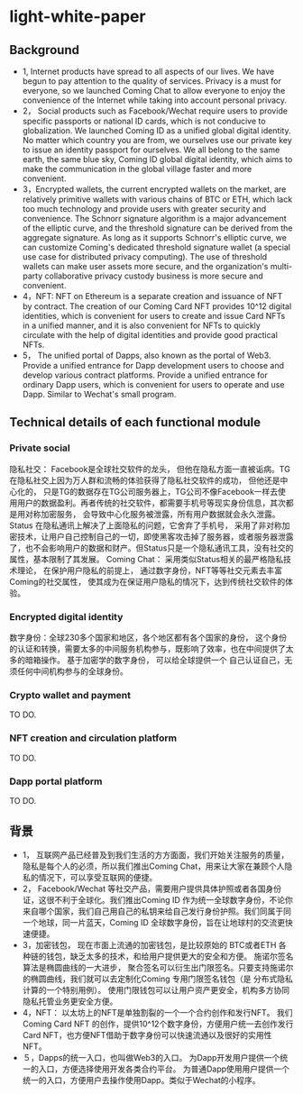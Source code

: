 # light-white-paper
## Background
- 1, Internet products have spread to all aspects of our lives. We have begun to pay attention to the quality of services. Privacy is a must for everyone, so we launched Coming Chat to allow everyone to enjoy the convenience of the Internet while taking into account personal privacy.
- 2， Social products such as Facebook/Wechat require users to provide specific passports or national ID cards, which is not conducive to globalization. We launched Coming ID as a unified global digital identity. No matter which country you are from, we ourselves use our private key to issue an identity passport for ourselves. We all belong to the same earth, the same blue sky, Coming ID global digital identity, which aims to make the communication in the global village faster and more convenient.
- 3，Encrypted wallets, the current encrypted wallets on the market, are relatively primitive wallets with various chains of BTC or ETH, which lack too much technology and provide users with greater security and convenience. The Schnorr signature algorithm is a major advancement of the elliptic curve, and the threshold signature can be derived from the aggregate signature. As long as it supports Schnorr's elliptic curve, we can customize Coming's dedicated threshold signature wallet (a special use case for distributed privacy computing). The use of threshold wallets can make user assets more secure, and the organization's multi-party collaborative privacy custody business is more secure and convenient.
- 4，NFT: NFT on Ethereum is a separate creation and issuance of NFT by contract. The creation of our Coming Card NFT provides 10^12 digital identities, which is convenient for users to create and issue Card NFTs in a unified manner, and it is also convenient for NFTs to quickly circulate with the help of digital identities and provide good practical NFTs.
- 5， The unified portal of Dapps, also known as the portal of Web3. Provide a unified entrance for Dapp development users to choose and develop various contract platforms. Provide a unified entrance for ordinary Dapp users, which is convenient for users to operate and use Dapp. Similar to Wechat's small program.

## Technical details of each functional module
### Private social
隐私社交： Facebook是全球社交软件的龙头， 但他在隐私方面一直被诟病。TG在隐私社交上因为万人群和流畅的体验获得了隐私社交软件的成功， 但他还是中心化的， 只是TG的数据存在TG公司服务器上，TG公司不像Facebook一样去使用用户的数据盈利。再者传统的社交软件，都需要手机号等现实身份信息，其次都是用对称加密服务， 会导致中心化服务被泄露，所有用户数据就会永久泄露。
Status 在隐私通讯上解决了上面隐私的问题，它舍弃了手机号， 采用了非对称加密技术，让用户自己控制自己的一切，即使黑客攻击掉了服务器，或者服务器泄露了，也不会影响用户的数据和财产。但Status只是一个隐私通讯工具，没有社交的属性，基本限制了其发展。
Coming Chat： 采用类似Status相关的最严格隐私技术理论， 在保护用户隐私的前提上， 通过数字身份，NFT等等社交元素去丰富Coming的社交属性， 使其成为在保证用户隐私的情况下，达到传统社交软件的体验。
### Encrypted digital identity
数字身份：全球230多个国家和地区，各个地区都有各个国家的身份， 这个身份的认证和转换，需要太多的中间服务机构参与，既影响了效率，也在中间提供了太多的暗箱操作。
基于加密学的数字身份， 可以给全球提供一个 自己认证自己，无须任何中间机构参与的全球身份。
### Crypto wallet and payment
TO DO.
### NFT creation and circulation platform
TO DO.
### Dapp portal platform
TO DO.

## 背景
- 1， 互联网产品已经普及到我们生活的方方面面，我们开始关注服务的质量，隐私是每个人的必须，所以我们推出Coming Chat，用来让大家在兼顾个人隐私的情况下，可以享受互联网的便捷。
- 2， Facebook/Wechat 等社交产品，需要用户提供具体护照或者各国身份证，这很不利于全球化。我们推出Coming ID 作为统一全球数字身份，不论你来自哪个国家，我们自己用自己的私钥来给自己发行身份护照。我们同属于同一个地球，同一片蓝天，Coming ID 全球数字身份，旨在让地球村的交流更快速便捷。
- 3，加密钱包， 现在市面上流通的加密钱包，是比较原始的 BTC或者ETH 各种链的钱包，缺乏太多的技术，和给用户提供更大的安全和方便。 施诺尔签名算法是椭圆曲线的一大进步， 聚合签名可以衍生出门限签名。只要支持施诺尔的椭圆曲线，我们就可以去定制化Coming 专用门限签名钱包（是 分布式隐私计算的一个特别用例）。 使用门限钱包可以让用户资产更安全，机构多方协同隐私托管业务更安全方便。
- 4，NFT： 以太坊上的NFT是单独割裂的一个一个合约创作和发行NFT。 我们Coming Card NFT 的创作，提供10^12个数字身份，方便用户统一去创作发行Card NFT，也方便NFT借助于数字身份可以快速流通以及很好的实用性NFT。
- ５，Dapps的统一入口，也叫做Web3的入口。 为Dapp开发用户提供一个统一的入口，方便选择使用开发各类合约平台。 为普通Dapp使用用户提供一个统一的入口，方便用户去操作使用Dapp。类似于Wechat的小程序。  
